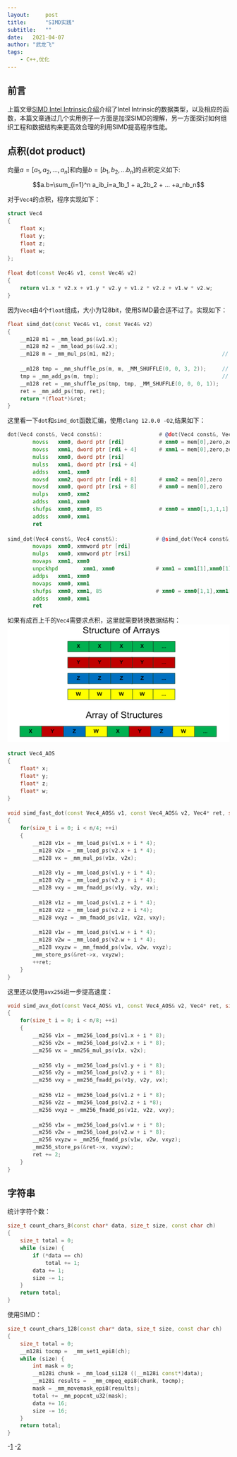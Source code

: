 ```yaml
---
layout:     post
title:      "SIMD实践"
subtitle:   "" 
date:   2021-04-07
author: "武龙飞"
tags: 
    - C++,优化
---
```


## 前言
上篇文章[SIMD Intel Intrinsic介绍](https://xiaoy.github.io/2021/03/07/simd-use/)介绍了Intel Intrinsic的数据类型，以及相应的函数，本篇文章通过几个实用例子一方面是加深SIMD的理解，另一方面探讨如何组织工程和数据结构来更高效合理的利用SIMD提高程序性能。

## 点积(dot product)
向量$a=[a_1,a_2,...,a_n]$和向量$b=[b_1,b_2,...b_n]$的点积定义如下:

$$a.b=\sum_{i=1}^n a_ib_i=a_1b_1 + a_2b_2 + ... +a_nb_n$$

对于`Vec4`的点积，程序实现如下：

```C++
struct Vec4
{
    float x;
    float y;
    float z;
    float w;
};

float dot(const Vec4& v1, const Vec4& v2)
{
    return v1.x * v2.x + v1.y * v2.y + v1.z * v2.z + v1.w * v2.w;
}
```

因为`Vec4`由4个`float`组成，大小为128bit，使用SIMD最合适不过了。实现如下：

```C++
float simd_dot(const Vec4& v1, const Vec4& v2)
{
    __m128 m1 = _mm_load_ps(&v1.x);
    __m128 m2 = _mm_load_ps(&v2.x);
    __m128 m = _mm_mul_ps(m1, m2);                                  // x1*x2, y1*y2, z1*z2, w1*w2
    
    __m128 tmp = _mm_shuffle_ps(m, m, _MM_SHUFFLE(0, 0, 3, 2));     // z1*z2, w1*w2, z1*z2, w1*w2    
    tmp = _mm_add_ps(m, tmp);                                       // x1*x2 + z1*z2, y1*yz + w1*w2, -, -
    __m128 ret = _mm_shuffle_ps(tmp, tmp, _MM_SHUFFLE(0, 0, 0, 1));
    ret = _mm_add_ps(tmp, ret);
    return *(float*)&ret;
}
```

这里看一下`dot`和`simd_dot`函数汇编，使用`clang 12.0.0 -O2`,结果如下：

```asm
dot(Vec4 const&, Vec4 const&):                  # @dot(Vec4 const&, Vec4 const&)
        movss   xmm0, dword ptr [rdi]           # xmm0 = mem[0],zero,zero,zero
        movss   xmm1, dword ptr [rdi + 4]       # xmm1 = mem[0],zero,zero,zero
        mulss   xmm0, dword ptr [rsi]
        mulss   xmm1, dword ptr [rsi + 4]
        addss   xmm1, xmm0
        movsd   xmm2, qword ptr [rdi + 8]       # xmm2 = mem[0],zero
        movsd   xmm0, qword ptr [rsi + 8]       # xmm0 = mem[0],zero
        mulps   xmm0, xmm2
        addss   xmm1, xmm0
        shufps  xmm0, xmm0, 85                  # xmm0 = xmm0[1,1,1,1]
        addss   xmm0, xmm1
        ret

simd_dot(Vec4 const&, Vec4 const&):            # @simd_dot(Vec4 const&, Vec4 const&)
        movaps  xmm0, xmmword ptr [rdi]
        mulps   xmm0, xmmword ptr [rsi]
        movaps  xmm1, xmm0
        unpckhpd        xmm1, xmm0             # xmm1 = xmm1[1],xmm0[1]
        addps   xmm1, xmm0
        movaps  xmm0, xmm1
        shufps  xmm0, xmm1, 85                 # xmm0 = xmm0[1,1],xmm1[1,1]
        addss   xmm0, xmm1
        ret
```

如果有成百上千的`Vec4`需要求点积，这里就需要转换数据结构：
![](img/in-post/2021-04-07-simd-practise/tag-bg.gif)

```C++
struct Vec4_AOS
{
    float* x;
    float* y;
    float* z;
    float* w;
}

void simd_fast_dot(const Vec4_AOS& v1, const Vec4_AOS& v2, Vec4* ret, size_t n)
{
    for(size_t i = 0; i < n/4; ++i)
    {
        __m128 v1x = _mm_load_ps(v1.x + i * 4);
        __m128 v2x = _mm_load_ps(v2.x + i * 4);
        __m128 vx = _mm_mul_ps(v1x, v2x);

        __m128 v1y = _mm_load_ps(v1.y + i * 4);
        __m128 v2y = _mm_load_ps(v2.y + i * 4);
        __m128 vxy = _mm_fmadd_ps(v1y, v2y, vx);

        __m128 v1z = _mm_load_ps(v1.z + i * 4);
        __m128 v2z = _mm_load_ps(v2.z + i *4);
        __m128 vxyz = _mm_fmadd_ps(v1z, v2z, vxy);

        __m128 v1w = _mm_load_ps(v1.w + i * 4);
        __m128 v2w = _mm_load_ps(v2.w + i * 4);
        __m128 vxyzw = _mm_fmadd_ps(v1w, v2w, vxyz);
        _mm_store_ps(&ret->x, vxyzw);
        ++ret;
    }
}
```

这里还以使用`avx256`进一步提高速度：

```C++
void simd_avx_dot(const Vec4_AOS& v1, const Vec4_AOS& v2, Vec4* ret, size_t n)
{
    for(size_t i = 0; i < n/8; ++i)
    {
        __m256 v1x = _mm256_load_ps(v1.x + i * 8);
        __m256 v2x = _mm256_load_ps(v2.x + i * 8);
        __m256 vx = _mm256_mul_ps(v1x, v2x);

        __m256 v1y = _mm256_load_ps(v1.y + i * 8);
        __m256 v2y = _mm256_load_ps(v2.y + i * 8);
        __m256 vxy = _mm256_fmadd_ps(v1y, v2y, vx);

        __m256 v1z = _mm256_load_ps(v1.z + i * 8);
        __m256 v2z = _mm256_load_ps(v2.z + i *8);
        __m256 vxyz = _mm256_fmadd_ps(v1z, v2z, vxy);

        __m256 v1w = _mm256_load_ps(v1.w + i * 8);
        __m256 v2w = _mm256_load_ps(v2.w + i * 8);
        __m256 vxyzw = _mm256_fmadd_ps(v1w, v2w, vxyz);
        _mm256_store_ps(&ret->x, vxyzw);
        ret += 2;
    }
}
```

## 字符串

统计字符个数：

```C++
size_t count_chars_8(const char* data, size_t size, const char ch)
{
	size_t total = 0;
	while (size) {
		if (*data == ch)
			total += 1;
		data += 1;
		size -= 1;
	} 
	return total;
}
```

使用SIMD：

```C++
size_t count_chars_128(const char* data, size_t size, const char ch)
{
	size_t total = 0;
	__m128i tocmp =  _mm_set1_epi8(ch);
	while (size) {
		int mask = 0;
		__m128i chunk = _mm_load_si128 ((__m128i const*)data);
		__m128i results =  _mm_cmpeq_epi8(chunk, tocmp);
		mask = _mm_movemask_epi8(results);
		total += _mm_popcnt_u32(mask);
		data += 16;
		size -= 16;
	}
	return total;
}
```

-[1](https://lemire.me/blog/2017/01/20/how-quickly-can-you-remove-spaces-from-a-string/)
-[2](https://medium.com/swlh/searching-gigabytes-of-data-per-second-with-simd-f8ab111a5f9c)